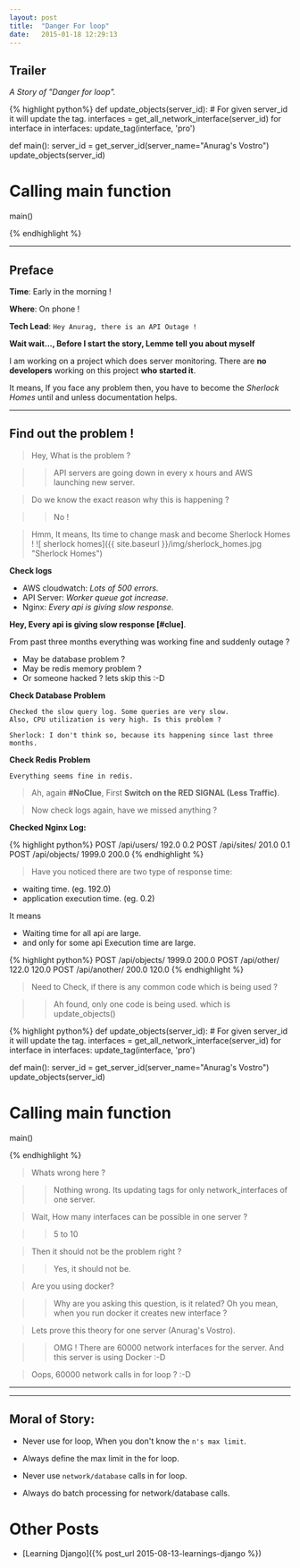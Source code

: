 ```yaml
---
layout: post
title:  "Danger For loop"
date:   2015-01-18 12:29:13
---
```


## Trailer

*A Story of "Danger for loop".*

{% highlight python%}
def update_objects(server_id):
    # For given server_id it will update the tag.
    interfaces = get_all_network_interface(server_id)
    for interface in interfaces:
        update_tag(interface, 'pro')

def main():
    server_id = get_server_id(server_name="Anurag's Vostro")
    update_objects(server_id)

# Calling main function
main()

{% endhighlight %}

----

## Preface

**Time**: Early in the morning !

**Where**: On phone !

**Tech Lead**: ```Hey Anurag, there is an API Outage !```

**Wait wait..., Before I start the story, Lemme tell you about myself**

I am working on a project which does server monitoring. There are **no developers** working on this project **who started it**.

It means, If you face any problem then, you have to become the *Sherlock Homes* until and unless documentation helps.

----

## Find out the problem !

> Hey, What is the problem ?

>> API servers are going down in every x hours and AWS launching new server.

> Do we know the exact reason why this is happening ?

>> No !

> Hmm, It means, Its time to change mask and become Sherlock Homes !
![ sherlock homes]({{ site.baseurl }}/img/sherlock_homes.jpg "Sherlock Homes")


**Check logs**

* AWS cloudwatch:  *Lots of 500 errors.*
* API Server: *Worker queue got increase.*
* Nginx: *Every api is giving slow response.*

**Hey, Every api is giving slow response [#clue]**. 

From past three months everything was working fine and suddenly outage ?

* May be database problem ?
* May be redis memory problem ?
* Or someone hacked ? lets skip this :-D


**Check Database Problem**

	Checked the slow query log. Some queries are very slow.
	Also, CPU utilization is very high. Is this problem ?
	
	Sherlock: I don't think so, because its happening since last three months.


**Check Redis Problem**
	
	Everything seems fine in redis.


> Ah, again **#NoClue**, First **Switch on the RED SIGNAL (Less Traffic)**.

> Now check logs again, have we missed anything ?

**Checked Nginx Log:**

{% highlight python%}
POST /api/users/ 192.0 0.2
POST /api/sites/ 201.0 0.1
POST /api/objects/ 1999.0 200.0
{% endhighlight %}

> Have you noticed there are two type of response time:

* waiting time. (eg. 192.0)
* application execution time. (eg. 0.2)

It means

* Waiting time for all api are large.
* and only for some api Execution time are large.

{% highlight python%}
POST /api/objects/ 1999.0 200.0
POST /api/other/ 122.0 120.0
POST /api/another/ 200.0 120.0
{% endhighlight %}

> Need to Check, if there is any common code which is being used ? 

>> Ah found, only one code is being used. which is update_objects()

{% highlight python%}
def update_objects(server_id):
    # For given server_id it will update the tag.
    interfaces = get_all_network_interface(server_id)
    for interface in interfaces:
        update_tag(interface, 'pro')

def main():
    server_id = get_server_id(server_name="Anurag's Vostro")
    update_objects(server_id)

# Calling main function
main()

{% endhighlight %}


> Whats wrong here ?

>> Nothing wrong. Its updating tags for only network_interfaces of one server. 


> Wait, How many interfaces can be possible in one server ? 

>> 5 to 10


> Then it should not be the problem right ?

>> Yes, it should not be.


> Are you using docker?

>> Why are you asking this question, is it related? 
Oh you mean, when you run docker it creates new interface ?


> Lets prove this theory for one server (Anurag's Vostro).

>> OMG ! There are 60000 network interfaces for the server. And this server is using Docker :-D


>Oops, 60000 network calls in for loop  ? :-D
----

----

## Moral of Story:

* Never use for loop, When you don't know the `n's max limit`. 
* Always define the max limit in the for loop.

* Never use `network/database` calls in for loop.
* Always do batch processing for network/database calls.

# Other Posts
* [Learning Django]({% post_url 2015-08-13-learnings-django %})
